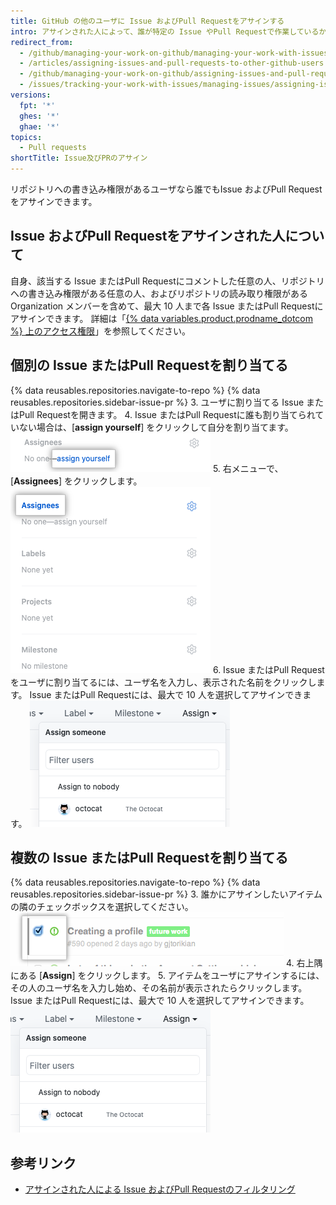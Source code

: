 ```yaml
---
title: GitHub の他のユーザに Issue およびPull Requestをアサインする
intro: アサインされた人によって、誰が特定の Issue やPull Requestで作業しているかが明確になります。
redirect_from:
  - /github/managing-your-work-on-github/managing-your-work-with-issues-and-pull-requests/assigning-issues-and-pull-requests-to-other-github-users
  - /articles/assigning-issues-and-pull-requests-to-other-github-users
  - /github/managing-your-work-on-github/assigning-issues-and-pull-requests-to-other-github-users
  - /issues/tracking-your-work-with-issues/managing-issues/assigning-issues-and-pull-requests-to-other-github-users
versions:
  fpt: '*'
  ghes: '*'
  ghae: '*'
topics:
  - Pull requests
shortTitle: Issue及びPRのアサイン
---
```


リポジトリへの書き込み権限があるユーザなら誰でもIssue およびPull Requestをアサインできます。

## Issue およびPull Requestをアサインされた人について

自身、該当する Issue またはPull Requestにコメントした任意の人、リポジトリへの書き込み権限がある任意の人、およびリポジトリの読み取り権限がある Organization メンバーを含めて、最大 10 人まで各 Issue またはPull Requestにアサインできます。 詳細は「[{% data variables.product.prodname_dotcom %} 上のアクセス権限](/articles/access-permissions-on-github)」を参照してください。

## 個別の Issue またはPull Requestを割り当てる

{% data reusables.repositories.navigate-to-repo %}
{% data reusables.repositories.sidebar-issue-pr %}
3. ユーザに割り当てる Issue またはPull Requestを開きます。
4. Issue またはPull Requestに誰も割り当てられていない場合は、[**assign yourself**] をクリックして自分を割り当てます。 ![自分にアイテムを割り当てる](/assets/images/help/issues/assign_yourself.png)
5. 右メニューで、[**Assignees**] をクリックします。 ![アサインされた人のメニュー項目](/assets/images/help/issues/assignee_menu.png)
6. Issue またはPull Requestをユーザに割り当てるには、ユーザ名を入力し、表示された名前をクリックします。 Issue またはPull Requestには、最大で 10 人を選択してアサインできます。 ![Issue のアサインのドロップダウンメニュー](/assets/images/help/issues/issues_assigning_dropdown.png)

## 複数の Issue またはPull Requestを割り当てる

{% data reusables.repositories.navigate-to-repo %}
{% data reusables.repositories.sidebar-issue-pr %}
3. 誰かにアサインしたいアイテムの隣のチェックボックスを選択してください。 ![Issue のメタデータチェックボックス](/assets/images/help/issues/issues_assign_checkbox.png)
4. 右上隅にある [**Assign**] をクリックします。
5. アイテムをユーザにアサインするには、その人のユーザ名を入力し始め、その名前が表示されたらクリックします。 Issue またはPull Requestには、最大で 10 人を選択してアサインできます。 ![Issue のアサインのドロップダウンメニュー](/assets/images/help/issues/issues_assigning_dropdown.png)

## 参考リンク

* [アサインされた人による Issue およびPull Requestのフィルタリング](/articles/filtering-issues-and-pull-requests-by-assignees)
